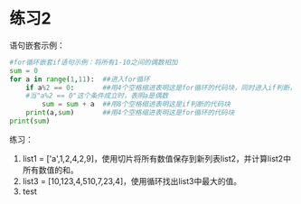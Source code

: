 # 练习2

语句嵌套示例：

```python
#for循环嵌套if语句示例：将所有1-10之间的偶数相加
sum = 0
for a in range(1,11):  ##进入for循环
    if a%2 == 0:       ##用4个空格缩进表明这是for循环的代码块，同时进入if判断，
    #当"a%2 == 0"这个条件成立时，表明a是偶数
        sum = sum + a  ##用8个空格缩进表明这是if判断的代码块
    print(a,sum)       ##用4个空格缩进表明这是for循环的代码块
print(sum)
```

练习：

1. list1 = \['a',1,2,4,2,9\]，使用切片将所有数值保存到新列表list2，并计算list2中所有数值的和。
2. list3 = \[10,123,4,510,7,23,4\]，使用循环找出list3中最大的值。
3. test

